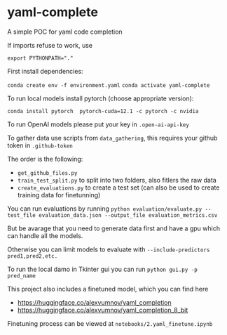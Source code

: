 # yaml-complete
A simple POC for yaml code completion 


If imports refuse to work, use 

`export PYTHONPATH="."`

First install dependencies:

`conda create env -f environment.yaml`
`conda activate yaml-complete`

To run local models install pytorch (choose appropriate version):

`conda install pytorch  pytorch-cuda=12.1 -c pytorch -c nvidia`

To run OpenAI models please put your key in `.open-ai-api-key`

To gather data use scripts from `data_gathering`, this requires your github token in `.github-token`

The order is the following:
- `get_github_files.py`
- `train_test_split.py` to split into two folders, also fitlers the raw data
- `create_evaluations.py` to create a test set (can also be used to create training data for finetunning)

You can run evaluations by running 
`python evaluation/evaluate.py --test_file evaluation_data.json --output_file evaluation_metrics.csv`

But be avarage that you need to generate data first and have a gpu which can handle all the models. 

Otherwise you can limit models to evaluate with `--include-predictors pred1,pred2,etc.`

To run the local damo in Tkinter gui you can run `python gui.py -p pred_name`

This project also includes a finetuned model, which you can find here 
- https://huggingface.co/alexvumnov/yaml_completion
- https://huggingface.co/alexvumnov/yaml_completion_8_bit

Finetuning process can be viewed at `notebooks/2.yaml_finetune.ipynb`